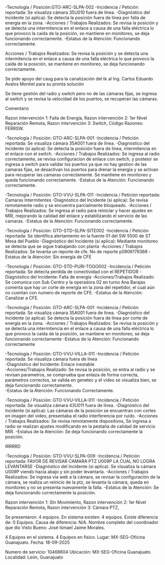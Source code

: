 -Tecnología / Posición:GTO-ARC-SLPA-002
-Incidencia / Petición reportada: Se visualiza cámara 35U010 fuera de línea.
-Diagnóstico del Incidente (si aplica): Se detecta la posición fuera de línea por falla de energía en la zona.
-Acciones / Trabajos Realizados: Se revisa la posición y se detecta una intermitencia en el enlace a causa de una falla eléctrica lo que provoco la caída de la posición, se mantiene en monitoreo, se deja funcionando correctamente.
-Estatus de la Atención: Funcionando correctamente.

Acciones / Trabajos Realizados: Se revisa la posición y se detecta una intermitencia en el enlace a causa de una falla eléctrica lo que provoco la caída de la posición, se mantiene en monitoreo, se deja funcionando correctamente.

Se pide apoyo del caug para la canalización del tk al Ing. Carlos Eduardo Avalos Montiel para su pronta solución


Se tiene gestión del radio y switch pero no de las cámaras fijas, se ingresa al switch y se revisa la velocidad de los puertos, se recuperan las cámaras.

Comentario

Razon intervención 1: Falla de Energía,
Razon intervención 2: 1er Nivel Reparación Remota,
Razon intervención 3: Switch,
Código Razones: FERRSW.



-Tecnología / Posición: GTO-ARC-SLPA-001
-Incidencia / Petición reportada: Se visualiza cámara 35A001 fuera de línea.
-Diagnóstico del Incidente (si aplica):  Se detecta la posición fuera de linea, intermitencia en el enlace con el switch.
-Acciones / Trabajos Realizados: Se ingresa al radio correctamente, se revisa configuracion de enlace con switch, y posteior se ingresa a switch para validar los puertos ya que no hay gestion de las camaras fijas, se desactivan los puertos para drenar la energia y se activan para recuperar las camaras correctamente. Se mantiene en monitoreo y queda funcionando correctamente.
-Estatus de la Atención: Funcionando correctamente.


-Tecnología / Posición: GTO-VVU-SLPA-011
-Incidencia / Petición reportada:  Camaras Intermitentes
-Diagnóstico del Incidente (si aplica): Se revisa remotamente radio y se encuentra parcialmente bloqueado. 
-Acciones / Trabajos Realizados: Se ingresa al radio para reiniciar y hacer ajustes en MIR, mejorando la calidad del enlace y estabilizando el servicio de las camaras.
-Estatus de la Atención: Funcionando correctamente.

-Tecnología / Posición: GTO-STD-SLPA-SITE002
-Incidencia / Petición reportada: Se identifica  alertamiento en la fuente 01 del SW 5500 de ST Mesa del Pueblo
-Diagnóstico del Incidente (si aplica): Mediante monitoreo se detecta que se sigue trabajando con planta 
-Acciones / Trabajos Realizados: Se levanta un reporte de cfe. No de reporte p0906179368
-Estatus de la Atención: Sin energía de CFE

-Tecnología / Posición: GTO-STD-PURI-TOGO002 
-Incidencia / Petición reportada: Se detecta perdida de conectividad con el REPETIDOR
-Diagnóstico del Incidente: Falla de energía
-Acciones/Trabajos Realizado: Se comunica con Sub Centro y la operadora 02 en turno Ana Barajas comenta que hay un corte de energía en la zona del repetidor, el cual aún no cuentan con numero de reporte de CFE.
-Estatus de la Atención: Canalizar a CFE.


-Tecnología / Posición: GTO-ARC-SLPA-001
-Incidencia / Petición reportada: Se visualiza cámara 35A001 fuera de línea.
-Diagnóstico del Incidente (si aplica): Se detecta la posición fuera de línea por corte de energía en la zona.
-Acciones / Trabajos Realizados:  Se revisa la posición y se detecta una intermitencia en el enlace a causa de una falla eléctrica lo que provoco la caída de la posición, se mantiene en monitoreo, se deja funcionando correctamente
-Estatus de la Atención: Funcionando correctamente

-Tecnología / Posición: GTO-VVU-VILLA-011
-Incidencia / Petición reportada: Se visualiza cámara fuera de línea  
-Diagnóstico del Incidente: Enlace inestable  
-Acciones/Trabajos Realizado: Se revisa la posición, se entra al radio y se revisan parametros, se comprueba que enlaza de forma correcta, parámetros correctos, se valida en genetec y el video se visualiza bien, se deja funcionando correctamente.  
-Estatus de la Atención: Funcionando Correctamente.


-Tecnología / Posición: GTO-VVU-VILLA-011
-Incidencia / Petición reportada: Se visualiza cámara 43U011 fuera de línea.
-Diagnóstico del Incidente (si aplica): Las cámaras de la posición se encuentran con cortes en imagen del video, presentaba el radio interferencia por ruido.
-Acciones / Trabajos Realizados: Se revisa remotamente dispositivos, Se ingresa a radio se realizan ajustes modificando en la pestaña de calidad de servicio MIR.
-Estatus de la Atención: Se deja funcionando correctamente la posición.


IRRRRD


-Tecnología / Posición: GTO-VVU-SLPA-009
-Incidencia / Petición reportada: FAVOR DE REVISAR CAMARA PTZ U009P LA CUAL NO LOGRA LEVANTARSE
-Diagnóstico del Incidente (si aplica): Se visualiza la cámara U009P viendo hacia abajo y sin poder levantarla.
-Acciones / Trabajos Realizados: Se ingresa vía web a la cámara, se revisar la configuración de la cámara, se realiza un reinicio de la ptz, se levanta la cámara, queda en monitoreo y no se presenta nuevamente la falla.
-Estatus de la Atención: Se deja funcionando correctamente la posición.


Razon intervención 1: SIn Movimiento,
Razon intervención 2: 1er Nivel Reparación Remota,
Razon intervención 3: Cámara PTZ,


Se presentaron: 4 equipos. 
En sistema existen: 4 equipos. 
Existe diferencia de: 0 Equipos. 
Causa de diferencia: N/A. 
Nombre completo del coordinador que dio Visto Bueno: José Ismael Jaime Morales.


4 Equipos en el sistema.
4 Equipos en físico.
Lugar: MX-SEG-Oficina Guanajuato.
Fecha: 18-09-2025

Numero de servicio: 10468604
Ubicación: MX-SEG-Oficina
Guanajuato.
Localidad: León, Guanajuato